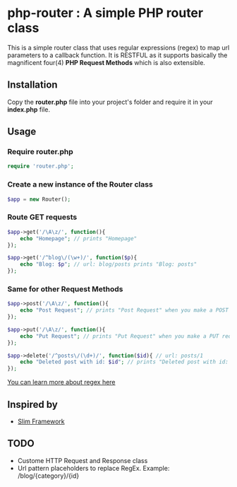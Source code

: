 # php-router : A simple PHP router class
This is a simple router class that uses regular expressions (regex) to map url parameters to a callback function. It is RESTFUL as it supports basically the magnificent four(4) **PHP Request Methods** which is also extensible.

## Installation
Copy the **router.php** file into your project's folder and require it in your **index.php** file.

## Usage

### Require router.php
```php
require 'router.php';

```
### Create a new instance of the Router class

```php
$app = new Router();
```
### Route GET requests
```php
$app->get('/\A\z/', function(){
    echo "Homepage"; // prints "Homepage"
});

$app->get('/^blog\/(\w+)/', function($p){
    echo "Blog: $p"; // url: blog/posts prints "Blog: posts"
});
```
### Same for other Request Methods
```php
$app->post('/\A\z/', function(){
    echo "Post Request"; // prints "Post Request" when you make a POST request to the homepage
});

$app->put('/\A\z/', function(){
    echo "Put Request"; // prints "Put Request" when you make a PUT request to the homepage
});

$app->delete('/^posts\/(\d+)/', function($id){ // url: posts/1
    echo "Deleted post with id: $id"; // prints "Deleted post with id: 1" when you make a posts request to the homepage
});

```

[You can learn more about regex here](http://regexr.com/ "RegExr: Learn, build & test RegEx")

## Inspired by
* [Slim Framework](http://www.slimframework.com/ "Slim Framework")

## TODO
* Custome HTTP Request and Response class
* Url pattern placeholders to replace RegEx. Example: /blog/{category}/{id}

